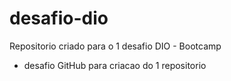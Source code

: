 # desafio-dio
Repositorio criado para o 1 desafio DIO - Bootcamp

- desafio GitHub para criacao do 1 repositorio
